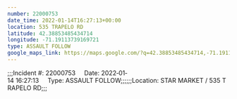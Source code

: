 ```yaml
---
number: 22000753
date_time: 2022-01-14T16:27:13+00:00
location: 535 TRAPELO RD
latitude: 42.38853485434714
longitude: -71.19113739169721
type: ASSAULT FOLLOW
google_maps_link: https://maps.google.com/?q=42.38853485434714,-71.19113739169721
---
```


;;;Incident #: 22000753     Date: 2022‐01‐14 16:27:13     Type: ASSAULT FOLLOW;;;;;;Location: STAR MARKET / 535 TRAPELO RD;;;

